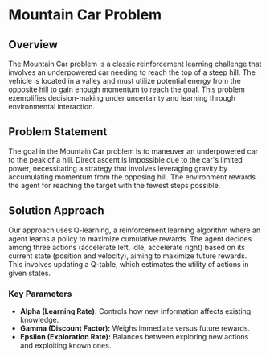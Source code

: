 # Mountain Car Problem

## Overview

The Mountain Car problem is a classic reinforcement learning challenge that involves an underpowered car needing to reach the top of a steep hill. The vehicle is located in a valley and must utilize potential energy from the opposite hill to gain enough momentum to reach the goal. This problem exemplifies decision-making under uncertainty and learning through environmental interaction.

## Problem Statement

The goal in the Mountain Car problem is to maneuver an underpowered car to the peak of a hill. Direct ascent is impossible due to the car's limited power, necessitating a strategy that involves leveraging gravity by accumulating momentum from the opposing hill. The environment rewards the agent for reaching the target with the fewest steps possible.

## Solution Approach

Our approach uses Q-learning, a reinforcement learning algorithm where an agent learns a policy to maximize cumulative rewards. The agent decides among three actions (accelerate left, idle, accelerate right) based on its current state (position and velocity), aiming to maximize future rewards. This involves updating a Q-table, which estimates the utility of actions in given states.

### Key Parameters

- **Alpha (Learning Rate):** Controls how new information affects existing knowledge.
- **Gamma (Discount Factor):** Weighs immediate versus future rewards.
- **Epsilon (Exploration Rate):** Balances between exploring new actions and exploiting known ones.
